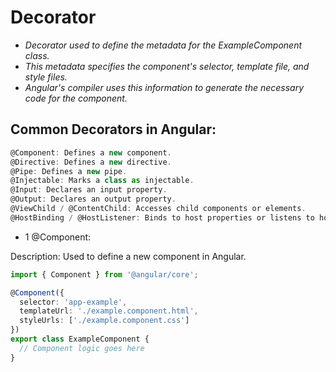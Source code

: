 # Decorator 

- *Decorator used to define the metadata for the ExampleComponent class.*
- *This metadata specifies the component's selector, template file, and style files.*
- *Angular's compiler uses this information to generate the necessary code for the component.*

## Common Decorators in Angular:

```typescript
@Component: Defines a new component.
@Directive: Defines a new directive.
@Pipe: Defines a new pipe.
@Injectable: Marks a class as injectable.
@Input: Declares an input property.
@Output: Declares an output property.
@ViewChild / @ContentChild: Accesses child components or elements.
@HostBinding / @HostListener: Binds to host properties or listens to host events.
```

- 1 @Component:

Description: Used to define a new component in Angular.

```typescript
import { Component } from '@angular/core';

@Component({
  selector: 'app-example',
  templateUrl: './example.component.html',
  styleUrls: ['./example.component.css']
})
export class ExampleComponent {
  // Component logic goes here
}
```
